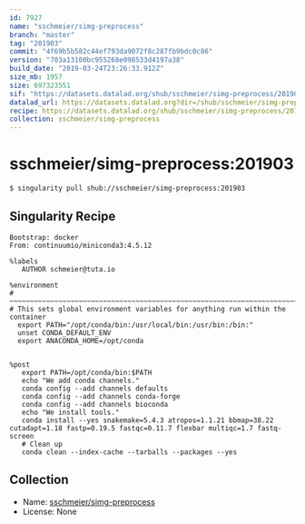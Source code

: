 ```yaml
---
id: 7927
name: "sschmeier/simg-preprocess"
branch: "master"
tag: "201903"
commit: "4f69b5b582c44ef793da9072f8c287fb9bdc0c86"
version: "703a13100bc955268e098533d4197a38"
build_date: "2019-03-24T23:26:33.912Z"
size_mb: 1957
size: 697323551
sif: "https://datasets.datalad.org/shub/sschmeier/simg-preprocess/201903/2019-03-24-4f69b5b5-703a1310/703a13100bc955268e098533d4197a38.simg"
datalad_url: https://datasets.datalad.org?dir=/shub/sschmeier/simg-preprocess/201903/2019-03-24-4f69b5b5-703a1310/
recipe: https://datasets.datalad.org/shub/sschmeier/simg-preprocess/201903/2019-03-24-4f69b5b5-703a1310/Singularity
collection: sschmeier/simg-preprocess
---
```


# sschmeier/simg-preprocess:201903

```bash
$ singularity pull shub://sschmeier/simg-preprocess:201903
```

## Singularity Recipe

```singularity
Bootstrap: docker
From: continuumio/miniconda3:4.5.12

%labels
   AUTHOR schmeier@tuta.io

%environment
# ~~~~~~~~~~~~~~~~~~~~~~~~~~~~~~~~~~~~~~~~~~~~~~~~~~~~~~~~~~~~~~~~~~~~~~~~~~~~~
# This sets global environment variables for anything run within the container
  export PATH="/opt/conda/bin:/usr/local/bin:/usr/bin:/bin:"
  unset CONDA_DEFAULT_ENV
  export ANACONDA_HOME=/opt/conda


%post
   export PATH=/opt/conda/bin:$PATH
   echo "We add conda channels."
   conda config --add channels defaults
   conda config --add channels conda-forge
   conda config --add channels bioconda
   echo "We install tools."
   conda install --yes snakemake=5.4.3 atropos=1.1.21 bbmap=38.22 cutadapt=1.18 fastp=0.19.5 fastqc=0.11.7 flexbar multiqc=1.7 fastq-screen
   # Clean up
   conda clean --index-cache --tarballs --packages --yes
```

## Collection

 - Name: [sschmeier/simg-preprocess](https://github.com/sschmeier/simg-preprocess)
 - License: None

